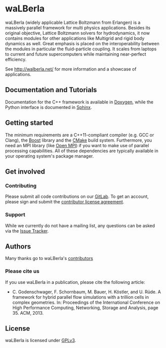 # waLBerla

waLBerla (widely applicable Lattice Boltzmann from Erlangen) is a massively 
parallel framework for multi physics applications. Besides its original 
objective, Lattice Boltzmann solvers for hydrodynamics, it now contains 
modules for other applications like Multigrid and rigid body dynamics 
as well. Great emphasis is placed on the interoperability between the modules 
in particular the fluid-particle coupling. 
It scales from laptops to current and future supercomputers while maintaining 
near-perfect efficiency.

See http://walberla.net/ for more information and a showcase of applications.

## Documentation and Tutorials

Documentation for the C++ framework is available in
[Doxygen](http://walberla.net/doxygen/index.html), while the Python interface
is documented in [Sphinx](http://walberla.net/sphinx/index.html).

## Getting started

The minimum requirements are a C++11-compliant compiler (e.g. GCC or Clang),
the [Boost](http://www.boost.org) library and the [CMake](http://www.cmake.org)
build system. Furthermore, you need an MPI library (like
[Open MPI](http://www.open-mpi.org)) if you want to make use of parallel
processing capabilities. All of these dependencies are typically available in
your operating system's package manager.

## Get involved

### Contributing

Please submit all code contributions on our
[GitLab](https://i10git.cs.fau.de/walberla/walberla). To get an account, please
sign and submit the [contributor license agreement](CONTRIBUTING.txt).

### Support

While we currently do not have a mailing list, any questions can be asked via
the [Issue Tracker](https://i10git.cs.fau.de/walberla/walberla/issues).

## Authors

Many thanks go to waLBerla's [contributors](AUTHORS.txt)

### Please cite us

If you use waLBerla in a publication, please cite the following article:

- C. Godenschwager, F. Schornbaum, M. Bauer, H. Köstler, and U. Rüde. A
framework for hybrid parallel flow simulations with a trillion cells in complex
geometries. In: Proceedings of the International Conference on High Performance
Computing, Networking, Storage and Analysis, page 35. ACM, 2013.

## License

waLBerla is licensed under [GPLv3](COPYING.txt).
